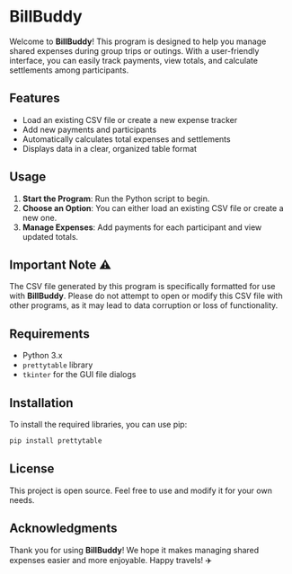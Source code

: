 # BillBuddy

Welcome to **BillBuddy**! This program is designed to help you manage shared expenses during group trips or outings. With a user-friendly interface, you can easily track payments, view totals, and calculate settlements among participants.

## Features

- Load an existing CSV file or create a new expense tracker
- Add new payments and participants
- Automatically calculates total expenses and settlements
- Displays data in a clear, organized table format

## Usage

1. **Start the Program**: Run the Python script to begin.
2. **Choose an Option**: You can either load an existing CSV file or create a new one.
3. **Manage Expenses**: Add payments for each participant and view updated totals.

## Important Note ⚠️

The CSV file generated by this program is specifically formatted for use with **BillBuddy**. Please do not attempt to open or modify this CSV file with other programs, as it may lead to data corruption or loss of functionality.

## Requirements

- Python 3.x
- `prettytable` library
- `tkinter` for the GUI file dialogs

## Installation

To install the required libraries, you can use pip:

```bash
pip install prettytable
```

## License

This project is open source. Feel free to use and modify it for your own needs.

## Acknowledgments

Thank you for using **BillBuddy**! We hope it makes managing shared expenses easier and more enjoyable. Happy travels! ✈️
